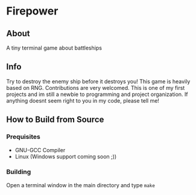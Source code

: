 # Firepower

## About
A tiny terminal game about battleships

## Info
Try to destroy the enemy ship before it destroys you! This game is heavily based on RNG. Contributions are very welcomed. This is one of my first projects and im still a newbie to programming and project organization. If anything doesnt seem right to you in my code, please tell me!

## How to Build from Source

### Prequisites
* GNU-GCC Compiler
* Linux (Windows support coming soon ;))
### Building
Open a terminal window in the main directory and type `make`

